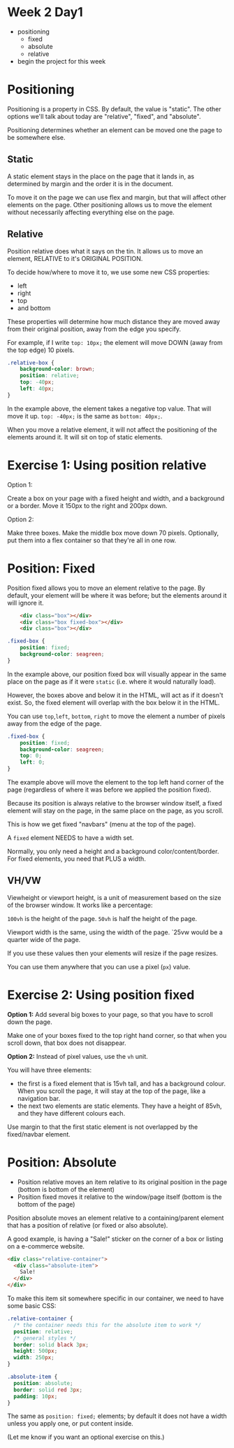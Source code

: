 # Week 2 Day1

- positioning
  - fixed
  - absolute
  - relative
- begin the project for this week

# Positioning

Positioning is a property in CSS. By default, the value is "static". The other options we'll talk about today are "relative", "fixed", and "absolute".

Positioning determines whether an element can be moved one the page to be somewhere else.

## Static

A static element stays in the place on the page that it lands in, as determined by margin and the order it is in the document.

To move it on the page we can use flex and margin, but that will affect other elements on the page. Other positioning allows us to move the element without necessarily affecting everything else on the page.

## Relative

Position relative does what it says on the tin. It allows us to move an element, RELATIVE to it's ORIGINAL POSITION.

To decide how/where to move it to, we use some new CSS properties:

- left
- right
- top
- and bottom

These properties will determine how much distance they are moved away from their original position, away from the edge you specify.

For example, if I write `top: 10px;` the element will move DOWN (away from the top edge) 10 pixels.

```css
.relative-box {
    background-color: brown;
    position: relative;
    top: -40px;
    left: 40px;
}
```

In the example above, the element takes a negative top value. That will move it up. `top: -40px;` is the same as `bottom: 40px;`.

When you move a relative element, it will not affect the positioning of the elements around it. It will sit on top of static elements.

# Exercise 1: Using position relative

Option 1:

Create a box on your page with a fixed height and width, and a background or a border. Move it 150px to the right and 200px down.

Option 2:

Make three boxes. Make the middle box move down 70 pixels.
Optionally, put them into a flex container so that they're all in one row.


# Position: Fixed

Position fixed allows you to move an element relative to the page. By default, your element will be where it was before; but the elements around it will ignore it.

```html
    <div class="box"></div>
    <div class="box fixed-box"></div>
    <div class="box"></div>
```

```css
.fixed-box {
    position: fixed;
    background-color: seagreen;
}
```

In the example above, our position fixed box will visually appear in the same place on the page as if it were `static` (i.e. where it would naturally load).

However, the boxes above and below it in the HTML, will act as if it doesn't exist. So, the fixed element will overlap with the box below it in the HTML.

You can use `top`,`left`, `bottom`, `right` to move the element a number of pixels away from the edge of the page.

```css
.fixed-box {
    position: fixed;
    background-color: seagreen;
    top: 0;
    left: 0;
}
```

The example above will move the element to the top left hand corner of the page (regardless of where it was before we applied the position fixed).

Because its position is always relative to the browser window itself, a fixed element will stay on the page, in the same place on the page, as you scroll.

This is how we get fixed "navbars" (menu at the top of the page).

A `fixed` element NEEDS to have a width set.

Normally, you only need a height and a background color/content/border. For fixed elements, you need that PLUS a width.

## VH/VW

Viewheight or viewport height, is a unit of measurement based on the size of the browser window. It works like a percentage:

`100vh` is the height of the page. `50vh` is half the height of the page.

Viewport width is the same, using the width of the page. `25vw would be a quarter wide of the page.

If you use these values then your elements will resize if the page resizes.

You can use them anywhere that you can use a pixel (`px`) value.

# Exercise 2: Using position fixed

**Option 1:**
Add several big boxes to your page, so that you have to scroll down the page.

Make one of your boxes fixed to the top right hand corner, so that when you scroll down, that box does not disappear.

**Option 2:**
Instead of pixel values, use the `vh` unit.

You will have three elements:
- the first is a fixed element that is 15vh tall, and has a background colour. When you scroll the page, it will stay at the top of the page, like a navigation bar.
- the next two elements are static elements. They have a height of 85vh, and they have different colours each.

Use margin to that the first static element is not overlapped by the fixed/navbar element.

# Position: Absolute

- Position relative moves an item relative to its original position in the page (bottom is bottom of the element)
- Position fixed moves it relative to the window/page itself (bottom is the bottom of the page)

Position absolute moves an element relative to a containing/parent element that has a position of relative (or fixed or also absolute).

A good example, is having a "Sale!" sticker on the corner of a box or listing on a e-commerce website.

```html
<div class="relative-container">
  <div class="absolute-item">
    Sale!
  </div>
</div>
```

To make this item sit somewhere specific in our container, we need to have some basic CSS:

```css
.relative-container {
  /* the container needs this for the absolute item to work */
  position: relative; 
  /* general styles */
  border: solid black 3px;
  height: 500px;
  width: 250px;
}

.absolute-item {
  position: absolute;
  border: solid red 3px;
  padding: 10px;
}
```

The same as `position: fixed;` elements; by default it does not have a width unless you apply one, or put content inside.

(Let me know if you want an optional exercise on this.)


